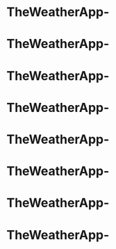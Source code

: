 # TheWeatherApp-
# TheWeatherApp-
# TheWeatherApp-
# TheWeatherApp-
# TheWeatherApp-
# TheWeatherApp-
# TheWeatherApp-
# TheWeatherApp-
